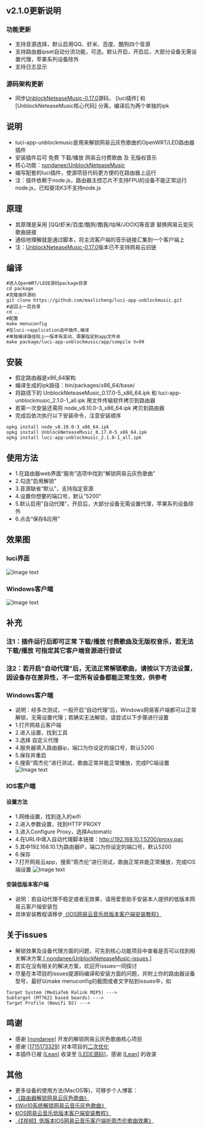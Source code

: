 ## v2.1.0更新说明
### 功能更新
- 支持音源选择，默认启用QQ、虾米、百度、酷狗四个音源
- 支持路由器ipset自动分流功能，可选，默认开启，开启后，大部分设备无需设置代理，苹果系列设备除外
- 支持日志显示

### 源码架构更新
- 同步[UnblockNeteaseMusic-0.17.0](https://github.com/nondanee/UnblockNeteaseMusic/releases/tag/v0.17.0)源码， [luci插件] 和 [UnblockNeteaseMusic核心代码] 分离，编译后为两个单独的ipk

## 说明
- luci-app-unblockmusic是用来解锁网易云灰色歌曲的OpenWRT/LED路由器插件
- 安装插件后可 免费 下载/播放 网易云付费歌曲 及 无版权音乐
- 核心功能：[nondanee/UnblockNeteaseMusic](https://github.com/nondanee/UnblockNeteaseMusic.git) 
- 编写配套的luci插件，使源项目代码更方便的在路由器上运行
- 注：插件依赖于node.js，路由器主控芯片不支持FPU的设备不能正常运行node.js，已知斐讯K3不支持node.js

## 原理
- 其原理是采用 [QQ/虾米/百度/酷狗/酷我/咕咪/JOOX]等音源 替换网易云变灰歌曲链接
- 通俗地理解就是通过脚本，将主流客户端的音乐链接汇集到一个客户端上
- 注：[UnblockNeteaseMusic-0.17.0](https://github.com/nondanee/UnblockNeteaseMusic/releases/tag/v0.17.0)版本已不支持网易云旧链

## 编译
```
#进入OpenWRT/LEDE源码package目录
cd package
#克隆插件源码
git clone https://github.com/maxlicheng/luci-app-unblockmusic.git
#返回上一层目录
cd ..
#配置
make menuconfig
#在luci->application选中插件,编译
#单独编译路径较上一版本有变动，需要指定到app文件夹
make package/luci-app-unblockmusic/app/compile V=99
```

## 安装
- 假定路由器是x86_64架构
- 编译生成的ipk路径：bin/packages/x86_64/base/
- 将路径下的 UnblockNeteaseMusic_0.17.0-5_x86_64.ipk 和 luci-app-unblockmusic_2.1.0-1_all.ipk 用文件传输软件拷贝到路由器
- 若第一次安装还需将 node_v8.10.0-3_x86_64.ipk 拷贝到路由器
- 完成后依次执行以下安装命令，注意安装顺序
```
opkg install node_v8.10.0-3_x86_64.ipk
opkg install UnblockNeteaseMusic_0.17.0-5_x86_64.ipk 
opkg install luci-app-unblockmusic_2.1.0-1_all.ipk
```

## 使用方法
- 1.在路由器web界面“服务”选项中找到“解锁网易云灰色歌曲”
- 2.勾选“启用解锁”
- 3.音源缺省“默认”，支持指定音源
- 4.设置你想要的端口号，默认”5200“
- 5.默认启用”自动代理“，开启后，大部分设备无需设置代理，苹果系列设备除外
- 6.点击“保存&应用”

## 效果图
### luci界面
![Image text](https://www.maxlicheng.com/wp-content/uploads/2019/07/views1.jpg)
### Windows客户端
![Image text](https://www.maxlicheng.com/wp-content/uploads/2019/07/views2.jpg)

## 补充
### 注1：插件运行后即可正常 下载/播放 付费歌曲及无版权音乐，若无法 下载/播放 可指定其它客户端音源进行尝试
### 注2：若开启“自动代理”后，无法正常解锁歌曲，请按以下方法设置，因设备存在差异性，不一定所有设备都能正常生效，供参考
### Windows客户端
- 说明：经多次测试，一般开启“自动代理”后，Windows网易客户端都可以正常解锁，无需设置代理；若确实无法解锁，请尝试以下步骤进行设置
- 1.打开网易云客户端
- 2.进入设置，找到工具
- 3.选择 自定义代理
- 4.服务器填入路由器ip，端口为你设定的端口号，默认5200
- 5.保存并重启
- 6.搜索“周杰伦”进行测试，歌曲正常并能正常播放，完成PC端设置
![Image text](http://www.maxlicheng.com/wp-content/uploads/2019/06/luci-1.jpg)
 
### IOS客户端
#### 设置方法
- 1.网络设置，找到连入的wifi
- 2.进入参数设置，找到HTTP PROXY
- 3.进入Configure Proxy，选择Automatic
- 4.在URL中填入自动代理脚本链接：http://192.168.10.1:5200/proxy.pac
- 5.其中192.168.10.1为路由器IP，端口为你设定的端口号，默认5200
- 6.保存
- 7.打开网易云app，搜索“周杰伦”进行测试，歌曲正常并能正常播放，完成IOS端设置
![Image text](http://www.maxlicheng.com/wp-content/uploads/2019/06/Luci-3.jpg)
#### 安装低版本客户端
- 说明：若自动代理不稳定或者无效果，请用爱思助手安装本人提供的低版本网易云客户端安装包
- 具体安装教程请移步[《IOS网易云音乐低版本客户端安装教程》](https://www.maxlicheng.com/github/590.html)

## 关于issues
- 解锁效果及设备代理方面的问题，可先到核心功能项目中查看是否可以找到相关解决方案[ [ nondanee/UnblockNeteaseMusic-issues ] ](https://github.com/nondanee/UnblockNeteaseMusic/issues)
- 若实在没有相关的解决方案，欢迎开issues一同探讨
- 尽量在本项目的issues提源码编译和安装方面的问题，并附上你的路由器设备型号，最好以make menuconfig的截图或者文字贴到issues中，如
```
Target System (MediaTek Ralink MIPS) --->
Subtarget (MT7621 based boards) --->
Target Profile (Newifi D2) --->
```

## 鸣谢
- 感谢 [[nondanee]](https://github.com/nondanee) 开发的解锁网易云灰色歌曲核心项目
- 感谢 [[1715173329]](https://github.com/1715173329) 对本项目的[二次优化](https://github.com/project-openwrt/luci-app-unblockmusic)
- 本插件已被 [[Lean]](https://github.com/coolsnowwolf) 收录至 [[LEDE源码]](https://github.com/coolsnowwolf/lede)，感谢 [[Lean]](https://github.com/coolsnowwolf) 的收录

## 其他 
- 更多设备的使用方法(MacOS等)，可移步个人博客：
- [《路由器解锁网易云灰色歌曲》](https://www.maxlicheng.com/github/232.html)
- [《Win10系统解锁网易云音乐灰色歌曲》](https://www.maxlicheng.com/github/197.html)
- [《IOS网易云音乐低版本客户端安装教程》](https://www.maxlicheng.com/github/590.html)
- [《【视频】低版本IOS网易云音乐客户端听周杰伦歌曲效果》](https://www.bilibili.com/video/av61511828/)



